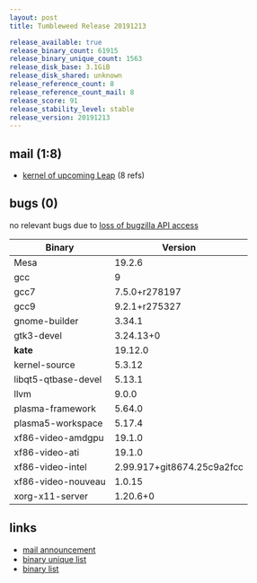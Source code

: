 ```yaml
---
layout: post
title: Tumbleweed Release 20191213

release_available: true
release_binary_count: 61915
release_binary_unique_count: 1563
release_disk_base: 3.1GiB
release_disk_shared: unknown
release_reference_count: 8
release_reference_count_mail: 8
release_score: 91
release_stability_level: stable
release_version: 20191213
---
```


## mail (1:8)

- [kernel of upcoming Leap](https://lists.opensuse.org/opensuse-factory/2019-12/msg00081.html) (8 refs)

## bugs (0)

<!--more-->

no relevant bugs due to [loss of bugzilla API access](https://bugzilla.opensuse.org/show_bug.cgi?id=1157722)

Binary | Version
--- | ---
Mesa | 19.2.6
gcc | 9
gcc7 | 7.5.0+r278197
gcc9 | 9.2.1+r275327
gnome-builder | 3.34.1
gtk3-devel | 3.24.13+0
**kate** | 19.12.0
kernel-source | 5.3.12
libqt5-qtbase-devel | 5.13.1
llvm | 9.0.0
plasma-framework | 5.64.0
plasma5-workspace | 5.17.4
xf86-video-amdgpu | 19.1.0
xf86-video-ati | 19.1.0
xf86-video-intel | 2.99.917+git8674.25c9a2fcc
xf86-video-nouveau | 1.0.15
xorg-x11-server | 1.20.6+0

## links

- [mail announcement](https://lists.opensuse.org/opensuse-factory/2019-12/msg00079.html)
- [binary unique list](http://download.opensuse.org/history/20191213/rpm.unique.list)
- [binary list](http://download.opensuse.org/history/20191213/rpm.list)

